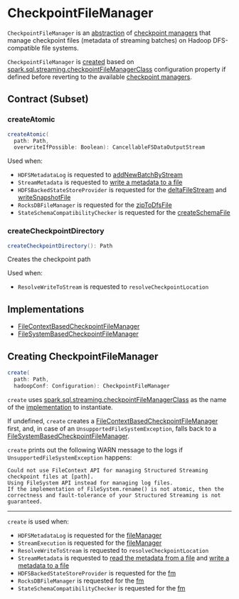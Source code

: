 # CheckpointFileManager

`CheckpointFileManager` is an [abstraction](#contract) of [checkpoint managers](#implementations) that manage checkpoint files (metadata of streaming batches) on Hadoop DFS-compatible file systems.

`CheckpointFileManager` is [created](#create) based on [spark.sql.streaming.checkpointFileManagerClass](configuration-properties.md#spark.sql.streaming.checkpointFileManagerClass) configuration property if defined before reverting to the available [checkpoint managers](#implementations).

## Contract (Subset)

### <span id="createAtomic"> createAtomic

```scala
createAtomic(
  path: Path,
  overwriteIfPossible: Boolean): CancellableFSDataOutputStream
```

Used when:

* `HDFSMetadataLog` is requested to [addNewBatchByStream](HDFSMetadataLog.md#addNewBatchByStream)
* `StreamMetadata` is requested to [write a metadata to a file](StreamMetadata.md#write)
* `HDFSBackedStateStoreProvider` is requested for the [deltaFileStream](stateful-stream-processing/HDFSBackedStateStoreProvider.md#deltaFileStream) and [writeSnapshotFile](stateful-stream-processing/HDFSBackedStateStoreProvider.md#writeSnapshotFile)
* `RocksDBFileManager` is requested for the [zipToDfsFile](rocksdb/RocksDBFileManager.md#zipToDfsFile)
* `StateSchemaCompatibilityChecker` is requested for the [createSchemaFile](stateful-stream-processing/StateSchemaCompatibilityChecker.md#createSchemaFile)

### <span id="createCheckpointDirectory"> createCheckpointDirectory

```scala
createCheckpointDirectory(): Path
```

Creates the checkpoint path

Used when:

* `ResolveWriteToStream` is requested to `resolveCheckpointLocation`

## Implementations

* [FileContextBasedCheckpointFileManager](FileContextBasedCheckpointFileManager.md)
* [FileSystemBasedCheckpointFileManager](FileSystemBasedCheckpointFileManager.md)

## <span id="create"> Creating CheckpointFileManager

```scala
create(
  path: Path,
  hadoopConf: Configuration): CheckpointFileManager
```

`create` uses [spark.sql.streaming.checkpointFileManagerClass](configuration-properties.md#spark.sql.streaming.checkpointFileManagerClass) as the name of the [implementation](#implementations) to instantiate.

If undefined, `create` creates a [FileContextBasedCheckpointFileManager](FileContextBasedCheckpointFileManager.md) first, and, in case of an `UnsupportedFileSystemException`, falls back to a [FileSystemBasedCheckpointFileManager](FileSystemBasedCheckpointFileManager.md).

`create` prints out the following WARN message to the logs if `UnsupportedFileSystemException` happens:

```text
Could not use FileContext API for managing Structured Streaming checkpoint files at [path].
Using FileSystem API instead for managing log files.
If the implementation of FileSystem.rename() is not atomic, then the correctness and fault-tolerance of your Structured Streaming is not guaranteed.
```

---

`create` is used when:

* `HDFSMetadataLog` is requested for the [fileManager](HDFSMetadataLog.md#fileManager)
* `StreamExecution` is requested for the [fileManager](StreamExecution.md#fileManager)
* `ResolveWriteToStream` is requested to `resolveCheckpointLocation`
* `StreamMetadata` is requested to [read the metadata from a file](StreamMetadata.md#read) and [write a metadata to a file](StreamMetadata.md#write)
* `HDFSBackedStateStoreProvider` is requested for the [fm](stateful-stream-processing/HDFSBackedStateStoreProvider.md#fm)
* `RocksDBFileManager` is requested for the [fm](rocksdb/RocksDBFileManager.md#fm)
* `StateSchemaCompatibilityChecker` is requested for the [fm](stateful-stream-processing/StateSchemaCompatibilityChecker.md#fm)
